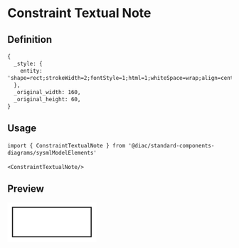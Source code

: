 # Constraint Textual Note

## Definition

```
{
  _style: { 
    entity: 'shape=rect;strokeWidth=2;fontStyle=1;html=1;whiteSpace=wrap;align=center;',
  },
  _original_width: 160,
  _original_height: 60,
}
```

## Usage

```
import { ConstraintTextualNote } from '@diac/standard-components-diagrams/sysmlModelElements'

<ConstraintTextualNote/>
```

## Preview

<img src="./constraint-textual-note.png" width="200"/>
